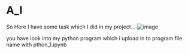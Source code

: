 # A_I

So Here I have some task which I did in my project...
![image](https://github.com/user-attachments/assets/e03e10e2-5212-4fb8-843d-2a843b624215)

you have look into my python program which i upload in to program file name with pthon_1.ipynb

